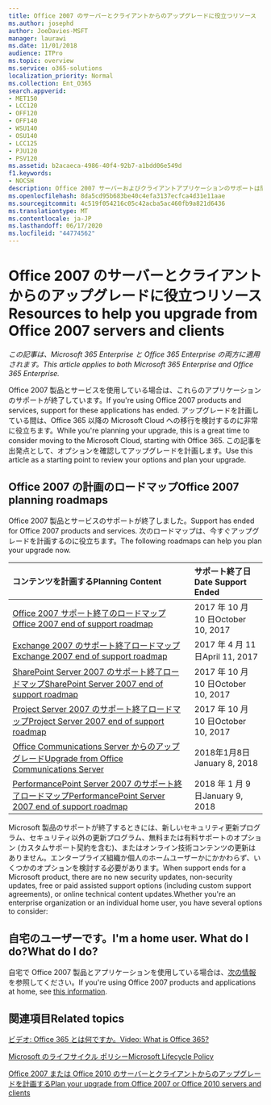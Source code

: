 ```yaml
---
title: Office 2007 のサーバーとクライアントからのアップグレードに役立つリソース
ms.author: josephd
author: JoeDavies-MSFT
manager: laurawi
ms.date: 11/01/2018
audience: ITPro
ms.topic: overview
ms.service: o365-solutions
localization_priority: Normal
ms.collection: Ent_O365
search.appverid:
- MET150
- LCC120
- OFF120
- OFF140
- WSU140
- OSU140
- LCC125
- PJU120
- PSV120
ms.assetid: b2acaeca-4986-40f4-92b7-a1bdd06e549d
f1.keywords:
- NOCSH
description: Office 2007 サーバーおよびクライアントアプリケーションのサポートは間もなく終了し、カスタムサポート契約は利用できません。 今すぐアップグレードの計画を開始するには、この記事をご利用ください。
ms.openlocfilehash: 8da5cd95b683be40c4efa3137ecfca4d31e11aae
ms.sourcegitcommit: 4c519f054216c05c42acba5ac460fb9a821d6436
ms.translationtype: MT
ms.contentlocale: ja-JP
ms.lasthandoff: 06/17/2020
ms.locfileid: "44774562"
---
```

# <a name="resources-to-help-you-upgrade-from-office-2007-servers-and-clients"></a><span data-ttu-id="82988-104">Office 2007 のサーバーとクライアントからのアップグレードに役立つリソース</span><span class="sxs-lookup"><span data-stu-id="82988-104">Resources to help you upgrade from Office 2007 servers and clients</span></span>

<span data-ttu-id="82988-105">*この記事は、Microsoft 365 Enterprise と Office 365 Enterprise の両方に適用されます。*</span><span class="sxs-lookup"><span data-stu-id="82988-105">*This article applies to both Microsoft 365 Enterprise and Office 365 Enterprise.*</span></span>

<span data-ttu-id="82988-106">Office 2007 製品とサービスを使用している場合は、これらのアプリケーションのサポートが終了しています。</span><span class="sxs-lookup"><span data-stu-id="82988-106">If you're using Office 2007 products and services, support for these applications has ended.</span></span> <span data-ttu-id="82988-107">アップグレードを計画している間は、Office 365 以降の Microsoft Cloud への移行を検討するのに非常に役立ちます。</span><span class="sxs-lookup"><span data-stu-id="82988-107">While you're planning your upgrade, this is a great time to consider moving to the Microsoft Cloud, starting with Office 365.</span></span> <span data-ttu-id="82988-108">この記事を出発点として、オプションを確認してアップグレードを計画します。</span><span class="sxs-lookup"><span data-stu-id="82988-108">Use this article as a starting point to review your options and plan your upgrade.</span></span>
      
## <a name="office-2007-planning-roadmaps"></a><span data-ttu-id="82988-109">Office 2007 の計画のロードマップ</span><span class="sxs-lookup"><span data-stu-id="82988-109">Office 2007 planning roadmaps</span></span>
  
<span data-ttu-id="82988-110">Office 2007 製品とサービスのサポートが終了しました。</span><span class="sxs-lookup"><span data-stu-id="82988-110">Support has ended for Office 2007 products and services.</span></span> <span data-ttu-id="82988-111">次のロードマップは、今すぐアップグレードを計画するのに役立ちます。</span><span class="sxs-lookup"><span data-stu-id="82988-111">The following roadmaps can help you plan your upgrade now.</span></span>

|<span data-ttu-id="82988-112">**コンテンツを計画する**</span><span class="sxs-lookup"><span data-stu-id="82988-112">**Planning Content**</span></span>|<span data-ttu-id="82988-113">**サポート終了日**</span><span class="sxs-lookup"><span data-stu-id="82988-113">**Date Support Ended**</span></span>|
|:-----|:-----|
|[<span data-ttu-id="82988-114">Office 2007 サポート終了のロードマップ</span><span class="sxs-lookup"><span data-stu-id="82988-114">Office 2007 end of support roadmap</span></span>](https://docs.microsoft.com/DeployOffice/office-2007-end-support-roadmap) <br/> |<span data-ttu-id="82988-115">2017 年 10 月 10 日</span><span class="sxs-lookup"><span data-stu-id="82988-115">October 10, 2017</span></span>  <br/> |
|[<span data-ttu-id="82988-116">Exchange 2007 のサポート終了ロードマップ</span><span class="sxs-lookup"><span data-stu-id="82988-116">Exchange 2007 end of support roadmap</span></span>](exchange-2007-end-of-support.md) <br/> |<span data-ttu-id="82988-117">2017 年 4 月 11 日</span><span class="sxs-lookup"><span data-stu-id="82988-117">April 11, 2017</span></span>  <br/> |
|[<span data-ttu-id="82988-118">SharePoint Server 2007 のサポート終了ロードマップ</span><span class="sxs-lookup"><span data-stu-id="82988-118">SharePoint Server 2007 end of support roadmap</span></span>](sharepoint-2007-end-of-support.md) <br/> |<span data-ttu-id="82988-119">2017 年 10 月 10 日</span><span class="sxs-lookup"><span data-stu-id="82988-119">October 10, 2017</span></span>  <br/> |
|[<span data-ttu-id="82988-120">Project Server 2007 のサポート終了ロードマップ</span><span class="sxs-lookup"><span data-stu-id="82988-120">Project Server 2007 end of support roadmap</span></span>](project-server-2007-end-of-support.md) <br/> |<span data-ttu-id="82988-121">2017 年 10 月 10 日</span><span class="sxs-lookup"><span data-stu-id="82988-121">October 10, 2017</span></span>  <br/> |
|[<span data-ttu-id="82988-122">Office Communications Server からのアップグレード</span><span class="sxs-lookup"><span data-stu-id="82988-122">Upgrade from Office Communications Server</span></span>](https://docs.microsoft.com/SkypeForBusiness/plan-your-deployment/upgrade) <br/> |<span data-ttu-id="82988-123">2018年1月8日</span><span class="sxs-lookup"><span data-stu-id="82988-123">January 8, 2018</span></span>  <br/> |
|[<span data-ttu-id="82988-124">PerformancePoint Server 2007 のサポート終了ロードマップ</span><span class="sxs-lookup"><span data-stu-id="82988-124">PerformancePoint Server 2007 end of support roadmap</span></span>](pps-2007-end-of-support.md) <br/> |<span data-ttu-id="82988-125">2018 年 1 月 9 日</span><span class="sxs-lookup"><span data-stu-id="82988-125">January 9, 2018</span></span>  <br/> |
   
<span data-ttu-id="82988-126">Microsoft 製品のサポートが終了するときには、新しいセキュリティ更新プログラム、セキュリティ以外の更新プログラム、無料または有料サポートのオプション (カスタムサポート契約を含む)、またはオンライン技術コンテンツの更新はありません。エンタープライズ組織か個人のホームユーザーかにかかわらず、いくつかのオプションを検討する必要があります。</span><span class="sxs-lookup"><span data-stu-id="82988-126">When support ends for a Microsoft product, there are no new security updates, non-security updates, free or paid assisted support options (including custom support agreements), or online technical content updates.Whether you're an enterprise organization or an individual home user, you have several options to consider:</span></span>

## <a name="im-a-home-user-what-do-i-do"></a><span data-ttu-id="82988-127">自宅のユーザーです。</span><span class="sxs-lookup"><span data-stu-id="82988-127">I'm a home user.</span></span> <span data-ttu-id="82988-128">What do I do?</span><span class="sxs-lookup"><span data-stu-id="82988-128">What do I do?</span></span>

<span data-ttu-id="82988-129">自宅で Office 2007 製品とアプリケーションを使用している場合は、[次の情報](plan-upgrade-previous-versions-office.md#im-a-home-user-what-do-i-do)を参照してください。</span><span class="sxs-lookup"><span data-stu-id="82988-129">If you're using Office 2007 products and applications at home, see [this information](plan-upgrade-previous-versions-office.md#im-a-home-user-what-do-i-do).</span></span>
     
## <a name="related-topics"></a><span data-ttu-id="82988-130">関連項目</span><span class="sxs-lookup"><span data-stu-id="82988-130">Related topics</span></span>

[<span data-ttu-id="82988-131">ビデオ: Office 365 とは何ですか。</span><span class="sxs-lookup"><span data-stu-id="82988-131">Video: What is Office 365?</span></span>](https://support.office.com/article/847caf12-2589-452c-8aca-1c009797678b.aspx)
  
[<span data-ttu-id="82988-132">Microsoft のライフサイクル ポリシー</span><span class="sxs-lookup"><span data-stu-id="82988-132">Microsoft Lifecycle Policy</span></span>](https://go.microsoft.com/fwlink/?linkid=865200)

[<span data-ttu-id="82988-133">Office 2007 または Office 2010 のサーバーとクライアントからのアップグレードを計画する</span><span class="sxs-lookup"><span data-stu-id="82988-133">Plan your upgrade from Office 2007 or Office 2010 servers and clients</span></span>](plan-upgrade-previous-versions-office.md)
  


